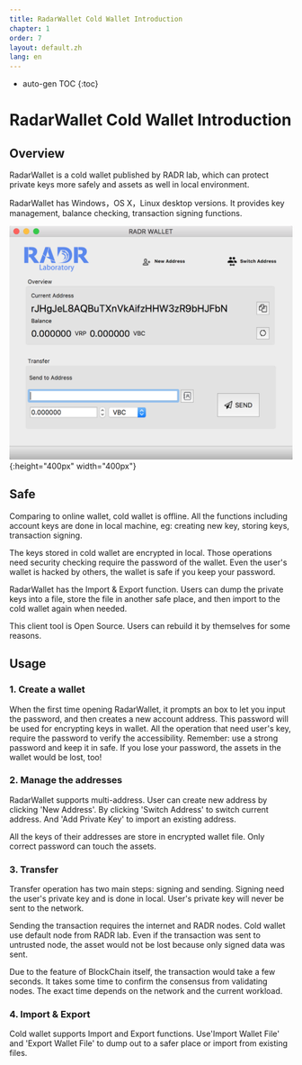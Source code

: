 ```yaml
---
title: RadarWallet Cold Wallet Introduction
chapter: 1
order: 7
layout: default.zh
lang: en
---
```


* auto-gen TOC
{:toc}

# RadarWallet Cold Wallet Introduction

## Overview

RadarWallet is a cold wallet published by RADR lab, which can protect private keys more safely and assets as well in local environment.

RadarWallet has Windows，OS X，Linux desktop versions. It provides key management, balance checking, transaction signing functions.

![冷钱包](/assets/images/tech/radarwallet.png){:height="400px" width="400px"}

## Safe

Comparing to online wallet, cold wallet is offline. All the functions including account keys are done in local machine, eg: creating new key, storing keys, transaction signing.

The keys stored in cold wallet are encrypted in local. Those operations need security checking require the password of the wallet. Even the user's wallet is hacked by others, the wallet is safe if you keep your password.

RadarWallet has the Import & Export function. Users can dump the private keys into a file, store the file in another safe place, and then import to the cold wallet again when needed. 

This client tool is Open Source. Users can rebuild it by themselves for some reasons.

## Usage

### 1. Create a wallet

When the first time opening RadarWallet, it prompts an box to let you input the password, and then creates a new account address. This password will be used for encrypting keys in wallet. All the operation that need user's key, require the password to verify the accessibility. Remember: use a strong password and keep it in safe. If you lose your password, the assets in the wallet would be lost, too! 

### 2. Manage the addresses

RadarWallet supports multi-address. User can create new address by clicking 'New Address'. By clicking 'Switch Address' to switch current address. And 'Add Private Key' to import an existing address.

All the keys of their addresses are store in encrypted wallet file. Only correct password can touch the assets.

### 3. Transfer

Transfer operation has two main steps: signing and sending. Signing need the user's private key and is done in local. User's private key will never be sent to the network.

Sending the transaction requires the internet and RADR nodes. Cold wallet use default node from RADR lab. Even if the transaction was sent to untrusted node, the asset would not be lost because only signed data was sent.

Due to the feature of BlockChain itself, the transaction would take a few seconds. It takes some time to confirm the consensus from validating nodes. The exact time depends on the network and the current workload. 

### 4. Import & Export

Cold wallet supports Import and Export functions. Use'Import Wallet File' and 'Export Wallet File' to dump out to a safer place or import from existing files. 
